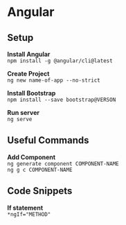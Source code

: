 # Angular

## Setup
**Install Angular**  
`npm install -g @angular/cli@latest`  

**Create Project**  
`ng new name-of-app --no-strict`  

**Install Bootstrap**  
`npm install --save bootstrap@VERSON`  

**Run server**  
`ng serve`  

## Useful Commands
**Add Component**  
`ng generate component COMPONENT-NAME`  
`ng g c COMPONENT-NAME`  

## Code Snippets  
**If statement**  
`*ngIf="METHOD"`  
